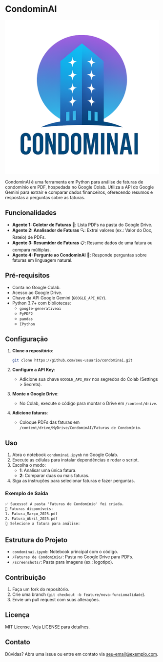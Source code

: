 # CondominAI 

![CondominAI Logo](https://github.com/VictorsCodes/CondominAI/blob/main/Logo.png?raw=true)

CondominAI é uma ferramenta em Python para análise de faturas de condomínio em PDF, hospedada no Google Colab. Utiliza a API do Google Gemini para extrair e comparar dados financeiros, oferecendo resumos e respostas a perguntas sobre as faturas.

## Funcionalidades

- **Agente 1: Coletor de Faturas** 📂: Lista PDFs na pasta do Google Drive.
- **Agente 2: Analisador de Faturas** 🔍: Extrai valores (ex.: Valor do Doc, Rateio) de PDFs.
- **Agente 3: Resumidor de Faturas** 📋: Resume dados de uma fatura ou compara múltiplas.
- **Agente 4: Pergunte ao CondominAI** 🤖: Responde perguntas sobre faturas em linguagem natural.

## Pré-requisitos

- Conta no Google Colab.
- Acesso ao Google Drive.
- Chave da API Google Gemini (`GOOGLE_API_KEY`).
- Python 3.7+ com bibliotecas:
  - `google-generativeai`
  - `PyPDF2`
  - `pandas`
  - `IPython`

## Configuração

1. **Clone o repositório**:

   ```bash
   git clone https://github.com/seu-usuario/condominai.git
   ```

2. **Configure a API Key**:

   - Adicione sua chave `GOOGLE_API_KEY` nos segredos do Colab (Settings > Secrets).

3. **Monte o Google Drive**:

   - No Colab, execute o código para montar o Drive em `/content/drive`.

4. **Adicione faturas**:

   - Coloque PDFs das faturas em `/content/drive/MyDrive/CondominAI/Faturas de Condomínio`.

## Uso

1. Abra o notebook `condominai.ipynb` no Google Colab.
2. Execute as células para instalar dependências e rodar o script.
3. Escolha o modo:
   - **1**: Analisar uma única fatura.
   - **2**: Comparar duas ou mais faturas.
4. Siga as instruções para selecionar faturas e fazer perguntas.

### Exemplo de Saída

```
✅ Sucesso! A pasta 'Faturas de Condomínio' foi criada.
📑 Faturas disponíveis:
1. Fatura_Março_2025.pdf
2. Fatura_Abril_2025.pdf
👆 Selecione a fatura para análise:
```

## Estrutura do Projeto

- `condominai.ipynb`: Notebook principal com o código.
- `/Faturas de Condomínio/`: Pasta no Google Drive para PDFs.
- `/screenshots/`: Pasta para imagens (ex.: logotipo).

## Contribuição

1. Faça um fork do repositório.
2. Crie uma branch (`git checkout -b feature/nova-funcionalidade`).
3. Envie um pull request com suas alterações.

## Licença

MIT License. Veja LICENSE para detalhes.

## Contato

Dúvidas? Abra uma issue ou entre em contato via seu-email@exemplo.com.

